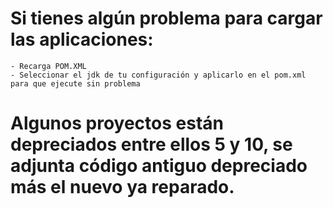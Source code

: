 # Si tienes algún problema para cargar las aplicaciones:
    - Recarga POM.XML
    - Seleccionar el jdk de tu configuración y aplicarlo en el pom.xml para que ejecute sin problema

# Algunos proyectos están depreciados entre ellos 5 y 10, se adjunta código antiguo depreciado más el nuevo ya reparado.